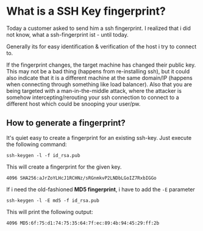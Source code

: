 # What is a SSH Key fingerprint?

Today a customer asked to send him a ssh fingerprint. I realized that i did not know, what a ssh-fingerprint ist - until today.

Generally its for easy identification & verification of the host i try to connect to.

If the fingerprint changes, the target machine has changed their public key. This may not be a bad thing (happens from re-installing ssh), but it could also indicate that it is a different machine at the same domain/IP (happens when  connecting through something like load balancer).
Also that you are being targeted with a man-in-the-middle attack, where the attacker is somehow intercepting/rerouting your ssh connection to connect to a different host which could be snooping your user/pw.

## How to generate a fingerprint?

It's quiet easy to create a fingerprint for an existing ssh-key. Just execute the following command:

    ssh-keygen -l -f id_rsa.pub

This will create a fingerprint for the given key.

    4096 SHA256:aJrZoYLHcJ1RCHNz/sRGnmkvP2LNDbLGoIZ7RxbIGGo

If i need the old-fashioned **MD5 fingerprint**, i have to add the `-E` parameter

    ssh-keygen -l -E md5 -f id_rsa.pub

This will print the following output:

    4096 MD5:6f:75:d1:74:75:35:64:7f:ec:89:4b:94:45:29:ff:2b
